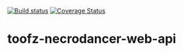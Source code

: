 [![Build status](https://ci.appveyor.com/api/projects/status/2en9f6hcf72ujm9y/branch/master?svg=true)](https://ci.appveyor.com/project/leonard-thieu/toofz-necrodancer-web-api/branch/master) [![Coverage Status](https://coveralls.io/repos/github/leonard-thieu/api.toofz.com/badge.svg?branch=master)](https://coveralls.io/github/leonard-thieu/api.toofz.com?branch=master)

# toofz-necrodancer-web-api
